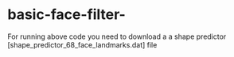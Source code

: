 # basic-face-filter-
For running above code you need to download a a shape predictor [shape_predictor_68_face_landmarks.dat] file
